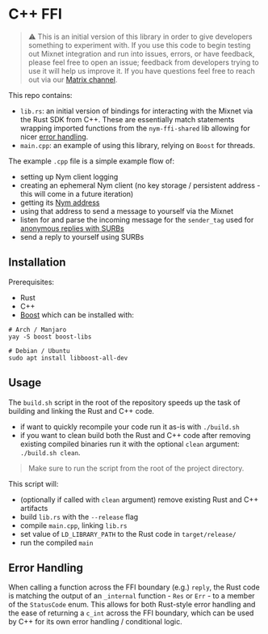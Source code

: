 # C++ FFI 
> ⚠️ This is an initial version of this library in order to give developers something to experiment with. If you use this code to begin testing out Mixnet integration and run into issues, errors, or have feedback, please feel free to open an issue; feedback from developers trying to use it will help us improve it. If you have questions feel free to reach out via our [Matrix channel]().  

This repo contains:
* `lib.rs`: an initial version of bindings for interacting with the Mixnet via the Rust SDK from C++. These are essentially match statements wrapping imported functions from the `nym-ffi-shared` lib allowing for nicer [error handling](#error-handling-).  
* `main.cpp`: an example of using this library, relying on `Boost` for threads. 

The example `.cpp` file is a simple example flow of: 
* setting up Nym client logging 
* creating an ephemeral Nym client (no key storage / persistent address - this will come in a future iteration)
* getting its [Nym address](https://nymtech.net/docs/clients/addressing-system.html)
* using that address to send a message to yourself via the Mixnet 
* listen for and parse the incoming message for the `sender_tag` used for [anonymous replies with SURBs](https://nymtech.net/docs/architecture/traffic-flow.html#private-replies-using-surbs)
* send a reply to yourself using SURBs

## Installation 
Prerequisites: 
* Rust
* C++  
* [Boost](https://www.boost.org/) which can be installed with:
```
# Arch / Manjaro 
yay -S boost boost-libs 

# Debian / Ubuntu 
sudo apt install libboost-all-dev
```

## Usage
The `build.sh` script in the root of the repository speeds up the task of building and linking the Rust and C++ code. 
* if want to quickly recompile your code run it as-is with `./build.sh` 
* if you want to clean build both the Rust and C++ code after removing existing compiled binaries run it with the optional `clean` argument: `./build.sh clean`. 
 
> Make sure to run the script from the root of the project directory. 

This script will: 
* (optionally if called with `clean` argument) remove existing Rust and C++ artifacts
* build `lib.rs` with the `--release` flag
* compile `main.cpp`, linking `lib.rs` 
* set value of `LD_LIBRARY_PATH` to the Rust code in `target/release/`
* run the compiled `main`

## Error Handling 
When calling a function across the FFI boundary (e.g.) `reply`, the Rust code is matching the output of an `_internal` function - `Res` or `Err` - to a member of the `StatusCode` enum. This allows for both Rust-style error handling and the ease of returning a `c_int` across the FFI boundary, which can be used by C++ for its own error handling / conditional logic.


